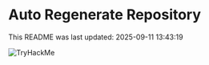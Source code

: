 # Auto Regenerate Repository

This README was last updated: 2025-09-11 13:43:19

 ![TryHackMe](https://tryhackme.com/badge/533634)